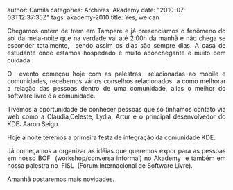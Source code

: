 author: Camila
categories: Archives, Akademy
date: "2010-07-03T12:37:35Z"
tags: akademy-2010
title: Yes, we can

<p style="text-align:justify;">Chegamos ontem de trem em Tampere e já presenciamos o fenômeno do sol da meia-noite que na verdade vai até 2:00h da manhã e não chega se esconder totalmente,  sendo assim os dias são sempre dias. A casa de estudante onde estamos hospedado é muito aconchegante e muito bem cuidada.</p>
<p style="text-align:justify;">O  evento começou hoje com as palestras  relacionadas ao mobile e comunidades, recebemos vários conselhos relacionados  a como melhorar a relação das pessoas dentro de uma comunidade, alias o melhor do software livre é a comunidade.</p>
<p style="text-align:justify;">Tivemos a oportunidade de conhecer pessoas que só tínhamos contato via web como a Claudia,Celeste, Lydia, Artur e o principal desenvolvedor do KDE: Aaron Seigo.</p>
<p style="text-align:justify;">Hoje a noite teremos a primeira festa de integração da comunidade KDE.</p>
<p style="text-align:justify;">Já começamos a organizar as idéias que queremos expor para as pessoas em nosso BOF  (workshop/conversa informal) no Akademy  e também em nossa palestra no  FISL  (Forum Internacional de Software Livre).</p>
<p style="text-align:justify;">Amanhã postaremos mais novidades.</p>